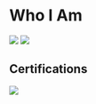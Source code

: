 # Who I Am

<p>
 <a href="https://mahmoudeid07.github.io" target="_blank" style="text-decoration: none;">
  <img src="https://img.shields.io/badge/-Portfolio-0A66C2?&style=for-the-badge&logo=web&logoColor=white" />
</a>
  <a href="https://www.linkedin.com/in/mahmoud-eid-2b87b4221/" target="_blank" style="text-decoration: none;">
    <img src="https://img.shields.io/badge/-LinkedIn-0A66C2?&style=for-the-badge&logo=linkedin&logoColor=white" />
  </a>
</p>


## Certifications
<div>
  <a href="https://netriders.academy/courses/security/lesson/03-7-performing-security-assessments-part-7-analyzing-the-results-of-a-credentialed-vulnerability-scan-lab/" target="_blank" style="text-decoration: none;">
    <img src="https://img.shields.io/badge/-Security%2B-FF0000?&style=for-the-badge&logo=CompTIA&logoColor=white" />
  </a>
</div>
